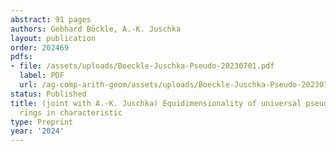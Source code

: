 ```yaml
---
abstract: 91 pages
authors: Gebhard Böckle, A.-K. Juschka
layout: publication
order: 202469
pdfs:
- file: /assets/uploads/Boeckle-Juschka-Pseudo-20230701.pdf
  label: PDF
  url: /ag-comp-arith-geom/assets/uploads/Boeckle-Juschka-Pseudo-20230701.pdf
status: Published
title: (joint with A.-K. Juschka) Equidimensionality of universal pseudodeformation
  rings in characteristic
type: Preprint
year: '2024'
---
```


